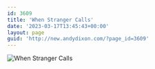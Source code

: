 ```yaml
---
id: 3609
title: 'When Stranger Calls'
date: '2023-03-17T13:45:43+00:00'
layout: page
guid: 'http://new.andydixon.com/?page_id=3609'
---
```


![When Stranger Calls](https://i0.wp.com/assets.g8x2.ldn.idrivee2-23.com/posters/When%20Stranger%20Calls%2001.jpg?w=1200&ssl=1 "When Stranger Calls")